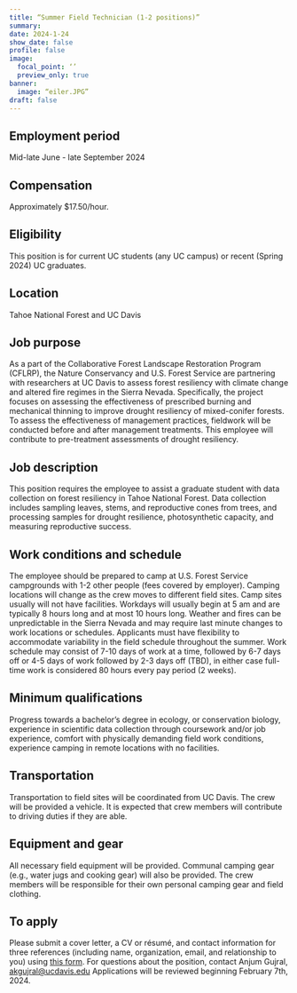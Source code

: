 ```yaml
---
title: “Summer Field Technician (1-2 positions)”
summary:
date: 2024-1-24
show_date: false
profile: false
image:
  focal_point: ‘’
  preview_only: true
banner:
  image: “eiler.JPG”
draft: false
---
```


## Employment period
Mid-late June - late September 2024
 ## Compensation
Approximately $17.50/hour.
## Eligibility
This position is for current UC students (any UC campus) or recent (Spring 2024) UC graduates.
## Location
Tahoe National Forest and UC Davis
## Job purpose
As a part of the Collaborative Forest Landscape Restoration Program (CFLRP), the Nature Conservancy and U.S. Forest Service are partnering with researchers at UC Davis to assess forest resiliency with climate change and altered fire regimes in the Sierra Nevada. Specifically, the project focuses on assessing the effectiveness of prescribed burning and mechanical thinning to improve drought resiliency of mixed-conifer forests. To assess the effectiveness of management practices, fieldwork will be conducted before and after management treatments. This employee will contribute to pre-treatment assessments of drought resiliency.
## Job description
This position requires the employee to assist a graduate student with data collection on forest resiliency in Tahoe National Forest. Data collection includes sampling leaves, stems, and reproductive cones from trees, and processing samples for drought resilience, photosynthetic capacity, and measuring reproductive success.
## Work conditions and schedule
The employee should be prepared to camp at U.S. Forest Service campgrounds with 1-2 other people (fees covered by employer). Camping locations will change as the crew moves to different field sites. Camp sites usually will not have facilities. Workdays will usually begin at 5 am and are typically 8 hours long and at most 10 hours long. Weather and fires can be unpredictable in the Sierra Nevada and may require last minute changes to work locations or schedules. Applicants must have flexibility to accommodate variability in the field schedule throughout the summer. Work schedule may consist of 7-10 days of work at a time, followed by 6-7 days off or 4-5 days of work followed by 2-3 days off (TBD), in either case full-time work is considered 80 hours every pay period (2 weeks).
## Minimum qualifications
Progress towards a bachelor’s degree in ecology, or conservation biology, experience in scientific data collection through coursework and/or job experience, comfort with physically demanding field work conditions, experience camping in remote locations with no facilities.
## Transportation
Transportation to field sites will be coordinated from UC Davis. The crew will be provided a vehicle. It is expected that crew members will contribute to driving duties if they are able.
## Equipment and gear
All necessary field equipment will be provided. Communal camping gear (e.g., water jugs and cooking gear) will also be provided. The crew members will be responsible for their own personal camping gear and field clothing.
## To apply
Please submit a cover letter, a CV or résumé, and contact information for three references (including name, organization, email, and relationship to you) using [this form](https://forms.gle/nmLjxQcTfcncZduG8). For questions about the position, contact Anjum Gujral, akgujral@ucdavis.edu
Applications will be reviewed beginning February 7th, 2024.
